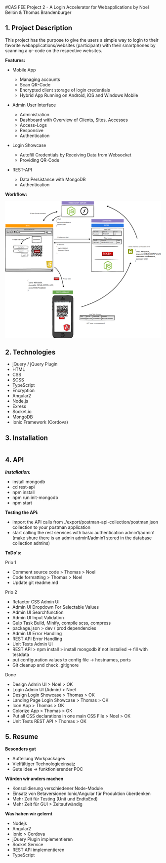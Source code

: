 #CAS FEE Project 2 - A Login Accelerator for Webapplications
by Noel Bellón & Thomas Brandenburger

## 1. Project Description
This project has the purpose to give the users a simple way to login to their favorite webapplications/websites (participant) with their smartphones by scanning a qr-code on the respective websites.

**Features:**
- Mobile App
    - Managing accounts
    - Scan QR-Code
    - Encrypted client storage of login credentials
    - Hybrid App Running on Android, iOS and Windows Mobile

- Admin User Interface
    - Administration
    - Dashboard with Overview of Clients, Sites, Accesses
    - Access-Logs
    - Responsive
    - Authentication
    
- Login Showcase
    - Autofill Credentials by Receiving Data from Websocket
    - Providing QR-Code
    
- REST-API
    - Data Persistance with MongoDB
    - Authentication


**Workflow:**

![Alt text](/Fastlogin.png?raw=true "Fastlogin")

## 2. Technologies
- jQuery / jQuery Plugin
- HTML
- CSS
- SCSS
- TypeScript
- Encryption
- Angular2
- Node.js
- Exress
- Socket.io
- MongoDB
- Ionic Framework (Cordova)


## 3. Installation
```

```

## 4. API

***Installation:***
- install mongodb
- cd rest-api
- npm install
- npm run init-mongodb
- npm start


**Testing the APi:**
- import the API calls from ./export/postman-api-collection/postman.json collection to your postman application
- start calling the rest services with basic authentication admin1/admin1 (make shure there is an admin admin1/admin1 stored in the database collection admins)


**ToDo's:**

Prio 1

- Comment source code > Thomas > Noel
- Code formatting > Thomas > Noel
- Update git readme.md


Prio 2

- Refactor CSS Admin UI
- Admin UI Dropdown For Selectable Values
- Admin UI Searchfunction
- Admin UI Input Validation
- Gulp Task Build, Minify, compile scss, compress
- package.json > dev / prod dependencies
- Admin UI Error Handling
- REST API Error Handling
- Unit Tests Admin UI
- REST API > npm install > install mongodb if not installed -> fill with testdata
- put configuration values to config file -> hostnames, ports
- Git cleanup and check .gitignore


Done
- Design Admin UI > Noel > OK
- Login Admin UI (Admin) > Noel
- Design Login Showcase > Thomas > OK
- Landing Page Login Showcase > Thomas > OK
- Icon App > Thomas > OK
- Colorize App > Thomas > OK
- Put all CSS declarations in one main CSS File > Noel > OK
- Unit Tests REST API > Thomas > OK


## 5. Resume

**Besonders gut**
- Aufteilung Workpackages
- Vielfältiger Technologieeinsatz
- Gute Idee -> funktionierender POC

**Würden wir anders machen**
- Konsolidierung verschiedener Node-Module
- Einsatz von Betaversionen Ionic/Angular für Produktion überdenken
- Mehr Zeit für Testing (Unit und EndtoEnd)
- Mehr Zeit für GUI > Zeitaufwändig

**Was haben wir gelernt**
- Nodejs
- Angular2
- Ionic > Cordova
- jQuery Plugin implementieren
- Socket Service
- REST API implementieren
- TypeScript
